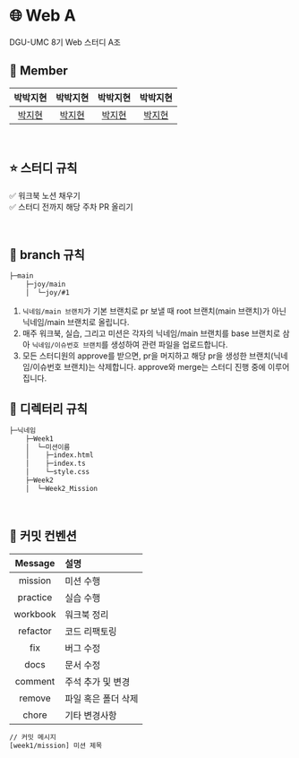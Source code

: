 # 🌐 Web A

DGU-UMC 8기 Web 스터디 A조

## 👥 Member

|               박박지현                |               박박지현                |               박박지현                |               박박지현                |
| :-----------------------------------: | :-----------------------------------: | :-----------------------------------: | :-----------------------------------: |
| [박지현](https://github.com/wlgusqkr) | [박지현](https://github.com/wlgusqkr) | [박지현](https://github.com/wlgusqkr) | [박지현](https://github.com/wlgusqkr) |

<br/>

## ⭐️ 스터디 규칙

✅ 워크북 노션 채우기 <br />
✅ 스터디 전까지 해당 주차 PR 올리기

<br/>

## 🌳 branch 규칙

```bash
├─main
    ├─joy/main
    │  └─joy/#1
```

1. `닉네임/main 브랜치`가 기본 브랜치로 pr 보낼 때 root 브랜치(main 브랜치)가 아닌 닉네임/main 브랜치로 올립니다.
2. 매주 워크북, 실습, 그리고 미션은 각자의 닉네임/main 브랜치를 base 브랜치로 삼아 `닉네임/이슈번호 브랜치`를 생성하여 관련 파일을 업로드합니다.
3. 모든 스터디원의 approve를 받으면, pr을 머지하고 해당 pr을 생성한 브랜치(닉네임/이슈번호 브랜치)는 삭제합니다. approve와 merge는 스터디 진행 중에 이루어집니다.

## 📂 디렉터리 규칙

```bash
├─닉네임
    ├─Week1
    │  └─미션이름
    │    ├─index.html
    │    ├─index.ts
    │    └─style.css
    ├─Week2
    │  └─Week2_Mission
```

<br/>

## 🔖 커밋 컨벤션

| Message  | 설명                |
| :------: | :------------------ |
| mission  | 미션 수행           |
| practice | 실습 수행           |
| workbook | 워크북 정리         |
| refactor | 코드 리팩토링       |
|   fix    | 버그 수정           |
|   docs   | 문서 수정           |
| comment  | 주석 추가 및 변경   |
|  remove  | 파일 혹은 폴더 삭제 |
|  chore   | 기타 변경사항       |

```bash
// 커밋 메시지
[week1/mission] 미션 제목
```
